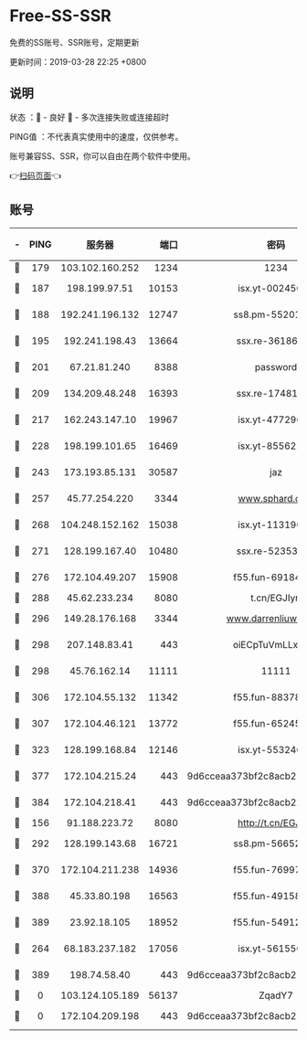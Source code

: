 # Free-SS-SSR

免费的SS账号、SSR账号，定期更新

更新时间：2019-03-28 22:25 +0800

## 说明

状态     ：🙂 - 良好 🙁 - 多次连接失败或连接超时

PING值   ：不代表真实使用中的速度，仅供参考。

账号兼容SS、SSR，你可以自由在两个软件中使用。

👉[扫码页面](https://liesauer.github.io/Free-SS-SSR/)👈

## 账号

|-|PING|服务器|端口|密码|加密方式|区域|
|:----:|:----:|:-----:|-----:|:----:|:----:|:----:|
|🙂|179|103.102.160.252|1234|1234|rc4-md5|JP|
|🙂|187|198.199.97.51|10153|isx.yt-00245029|aes-256-cfb|US|
|🙂|188|192.241.196.132|12747|ss8.pm-55201194|aes-256-cfb|US|
|🙂|195|192.241.198.43|13664|ssx.re-36186556|aes-256-cfb|US|
|🙂|201|67.21.81.240|8388|password|aes-256-cfb|US|
|🙂|209|134.209.48.248|16393|ssx.re-17481925|aes-256-cfb|US|
|🙂|217|162.243.147.10|19967|isx.yt-47729696|aes-256-cfb|US|
|🙂|228|198.199.101.65|16469|isx.yt-85562191|aes-256-cfb|US|
|🙂|243|173.193.85.131|30587|jaz|aes-256-cfb|US|
|🙂|257|45.77.254.220|3344|www.sphard.com|aes-256-cfb|SG|
|🙂|268|104.248.152.162|15038|isx.yt-11319657|aes-256-cfb|SG|
|🙂|271|128.199.167.40|10480|ssx.re-52353486|aes-256-cfb|SG|
|🙂|276|172.104.49.207|15908|f55.fun-69184695|aes-256-cfb|SG|
|🙂|288|45.62.233.234|8080|t.cn/EGJIyrl|rc4-md5|CA|
|🙂|296|149.28.176.168|3344|www.darrenliuwei.com|aes-256-cfb|AU|
|🙂|298|207.148.83.41|443|oiECpTuVmLLxk4Ts|aes-256-cfb|AU|
|🙂|298|45.76.162.14|11111|11111|aes-256-cfb|SG|
|🙂|306|172.104.55.132|11342|f55.fun-88378676|aes-256-cfb|SG|
|🙂|307|172.104.46.121|13772|f55.fun-65245413|aes-256-cfb|SG|
|🙂|323|128.199.168.84|12146|isx.yt-55324630|aes-256-cfb|SG|
|🙂|377|172.104.215.24|443|9d6cceaa373bf2c8acb22e60b6a58be6|aes-256-cfb|US|
|🙂|384|172.104.218.41|443|9d6cceaa373bf2c8acb22e60b6a58be6|aes-256-cfb|US|
|🙂|156|91.188.223.72|8080|http://t.cn/EGJIyrl|rc4-md5|RU|
|🙂|292|128.199.143.68|16721|ss8.pm-56652632|aes-256-cfb|SG|
|🙂|370|172.104.211.238|14936|f55.fun-76997042|aes-256-cfb|US|
|🙂|388|45.33.80.198|16563|f55.fun-49158417|aes-256-cfb|US|
|🙂|389|23.92.18.105|18952|f55.fun-54912159|aes-256-cfb|US|
|🙁|264|68.183.237.182|17056|isx.yt-56155627|aes-256-cfb|SG|
|🙁|389|198.74.58.40|443|9d6cceaa373bf2c8acb22e60b6a58be6|aes-256-cfb|US|
|🙁|0|103.124.105.189|56137|ZqadY7|chacha20|US|
|🙁|0|172.104.209.198|443|9d6cceaa373bf2c8acb22e60b6a58be6|aes-256-cfb|US|
